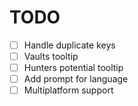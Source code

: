 # TODO

- [ ] Handle duplicate keys
- [ ] Vaults tooltip
- [ ] Hunters potential tooltip
- [ ] Add prompt for language
- [ ] Multiplatform support
